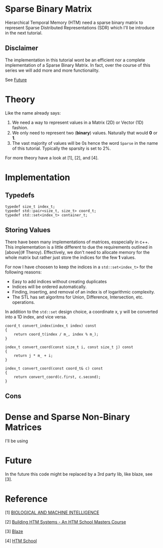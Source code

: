 # Sparse Binary Matrix

Hierarchical Temporal Memory (HTM) need a sparse binary matrix to represent Sparse Distributed Representations (SDR) which I'll be introduce in the next tutorial.

## Disclaimer

The implementation in this tutorial wont be an efficient nor a complete implementation of a Sparse Binary Matrix. In fact, over the course of this series we will add more and more functionality.

See [Future](#Future) 

# Theory

Like the name already says:

1. We need a way to represent values in a Matrix (2D) or Vector (1D) fashion.
2. We only need to represent two (**binary**) values. Naturally that would **0** or **1**.
3. The vast majority of values will be 0s hence the word `Sparse` in the name of this tutorial. Typically the sparsity is set to 2%.

For more theory have a look at [1], [2], and [4].

# Implementation

## Typedefs 

```
typedef size_t index_t;
typedef std::pair<size_t, size_t> coord_t;
typedef std::set<index_t> container_t;
```

## Storing Values

There have been many implementations of matrices, esspecially in c++. This implementation is a little different to due the requirements outlined in [above](# Theroy). Effectively, we don't need to allocate memory for the whole matrix but rather just store the indices for the few **1** values.

For now I have choosen to keep the indices in a `std::set<index_t>` for the following reasons:

* Easy to add indices without creating duplicates
* Indices will be ordered automatically.
* Finding, inserting, and removal of an index is of logarithmic complexity.
* The STL has set algoritms for Union, Difference, Intersection, etc. operations.

In addition to the `std::set` design choice, a coordinate x, y will be converted into a 1D index, and vice versa.

```
coord_t convert_index(index_t index) const 
{
    return coord_t(index / m_, index % m_);
}

index_t convert_coord(const size_t i, const size_t j) const
{
    return j * m_ + i;
}

index_t convert_coord(const coord_t& c) const
{
    return convert_coord(c.first, c.second);
}
```



## Cons


# Dense and Sparse Non-Binary Matrices

I'll be using 


# Future 

In the future this code might be replaced by a 3rd party lib, like blaze, see [3].


# Reference

[1] [BIOLOGICAL AND MACHINE INTELLIGENCE](https://numenta.com/resources/biological-and-machine-intelligence/)

[2] [Building HTM Systems - An HTM School Masters Course](https://buildinghtm.systems/)

[3] [Blaze](https://bitbucket.org/blaze-lib/blaze/src/master/)

[4] [HTM School]()